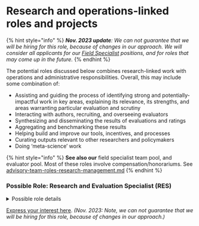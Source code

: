 # Research and operations-linked roles and projects

{% hint style="info" %}
_**Nov. 2023 update**: We can not guarantee that we will be hiring for this role, because of changes in our approach. We will consider all applicants for our_ [_Field Specialist_](../../organizational-roles-and-responsibilities.md#field-specialists-fs) _positions, and for roles that may come up in the future._
{% endhint %}



The potential roles discussed below combines research-linked work with operations and administrative responsibilities. Overall, this may include some combination of:

* Assisting and guiding the process of identifying strong and potentially- impactful work in key areas, explaining its relevance, its strengths, and areas warranting particular evaluation and scrutiny
* Interacting with authors, recruiting, and overseeing evaluators
* Synthesizing and disseminating the results of evaluations and ratings
* Aggregating and benchmarking these results
* Helping build and improve our tools, incentives, and processes
* Curating outputs relevant to other researchers and policymakers
* Doing ‘meta-science’ work

{% hint style="info" %}
**See also our** field specialist team pool, and evaluator pool. Most of these roles involve compensation/honorariums. See [advisory-team-roles-research-management.md](advisory-team-roles-research-management.md "mention")
{% endhint %}



### Possible Role: Research and Evaluation Specialist (RES)

<details>

<summary>Possible role details</summary>

Potential focus areas include global health; development economics; markets for products with large externalities (particularly animal agriculture); attitudes and behaviors (altruism, moral circles, animal consumption, effectiveness, political attitudes, etc.); economic and quantitative analysis of catastrophic risks; the economics of AI safety and governance; aggregation of expert forecasts and opinion; international conflict, cooperation, and governance; etc.

**Work (likely to include a combination of):**

* Identify and characterize research (in the area of focus) that is most relevant for Unjournal to evaluate
* Summarize the importance of this work, its relevance to global priorities and connections to other research, and its potential limitations (needing evaluation)
* Help build and organize the pool of evaluators in this area
* Assist evaluation managers or serve as evaluation manager (with additional compensation) for relevant papers/projects
* Synthesize and communicate the progress of research in this area and insights coming from Unjournal evaluations and author responses; for technical, academic, policy, and intelligent lay audiences
* Participate in UJ meetings and help inform strategic direction
* Liaise and communicate with relevant researchers and policymakers
* Help identify and evaluate prize winners
* Meta-research and direct quantitative meta-analysis (see ‘Project’ below)

**Desirable skills and experience:**

_Note: No single skill or experience is necessary independently. If in doubt, we encourage you to express your interest or apply._

* Understanding of the relevant literature and methodology (c, to an upper-postgraduate level) in this field or a related field and technical areas, i.e., knowledge of the literature, methodology, and policy implications.
* Research and policy background and experience.
* Strong communication skills.
* Ability to work independently, as well as to build coalitions and cooperation.
* Statistics, data science and 'aggregation of expert beliefs'.       &#x20;

**Proposed terms:**

* 300 hours (flexible, extendable) at $25–$55/hour USD (TBD, depending on experience and skills)
* This is a contract role, open to remote and international applicants. However, the ability to attend approximately weekly meetings and check-ins at times compatible with the New York timezone is essential.

**Length and timing:**

* Flexible; to be specified and agreed with the contractor.
* We are likely to hire one role starting in Summer 2023, and another starting in Autumn 2023.
* Extensions, growth, and promotions are possible, depending on performance, fit, and our future funding.

</details>

[Express your interest here](https://www.google.com/url?q=https://airtable.com/shrxGwooWtwZqY8cd\&sa=D\&source=editors\&ust=1692112926473191\&usg=AOvVaw388wUH9VVv1Lv5AyWJ5l\_l). _(Nov. 2023: Note, we can not guarantee that we will be hiring for this role, because of changes in our approach.)_
